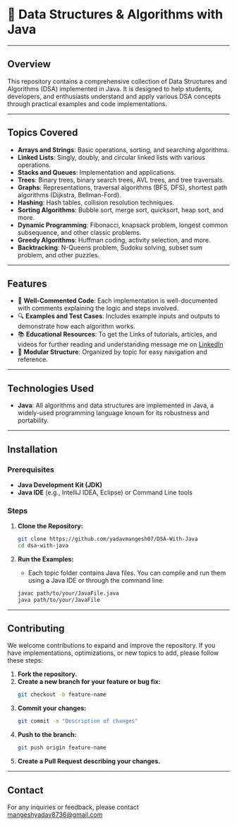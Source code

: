 # 📂 Data Structures & Algorithms with Java

---

## Overview

This repository contains a comprehensive collection of Data Structures and Algorithms (DSA) implemented in Java. It is designed to help students, developers, and enthusiasts understand and apply various DSA concepts through practical examples and code implementations.

---

## Topics Covered

- **Arrays and Strings**: Basic operations, sorting, and searching algorithms.
- **Linked Lists**: Singly, doubly, and circular linked lists with various operations.
- **Stacks and Queues**: Implementation and applications.
- **Trees**: Binary trees, binary search trees, AVL trees, and tree traversals.
- **Graphs**: Representations, traversal algorithms (BFS, DFS), shortest path algorithms (Dijkstra, Bellman-Ford).
- **Hashing**: Hash tables, collision resolution techniques.
- **Sorting Algorithms**: Bubble sort, merge sort, quicksort, heap sort, and more.
- **Dynamic Programming**: Fibonacci, knapsack problem, longest common subsequence, and other classic problems.
- **Greedy Algorithms**: Huffman coding, activity selection, and more.
- **Backtracking**: N-Queens problem, Sudoku solving, subset sum problem, and other puzzles.

---

## Features

- 📝 **Well-Commented Code**: Each implementation is well-documented with comments explaining the logic and steps involved.
- 🔍 **Examples and Test Cases**: Includes example inputs and outputs to demonstrate how each algorithm works.
- 📚 **Educational Resources**: To get the Links of tutorials, articles, and videos for further reading and understanding message me on <a href="https://www.linkedin.com/in/mangesh-yadav-65a437237">LinkedIn</a>
- 📂 **Modular Structure**: Organized by topic for easy navigation and reference.

---

## Technologies Used

- **Java**: All algorithms and data structures are implemented in Java, a widely-used programming language known for its robustness and portability.

---

## Installation

### Prerequisites
- **Java Development Kit (JDK)**
- **Java IDE** (e.g., IntelliJ IDEA, Eclipse) or Command Line tools

### Steps

1. **Clone the Repository:**
    ```bash
    git clone https://github.com/yadavmangesh07/DSA-With-Java
    cd dsa-with-java
    ```

2. **Run the Examples:**
    - Each topic folder contains Java files. You can compile and run them using a Java IDE or through the command line.
    ```bash
    javac path/to/your/JavaFile.java
    java path/to/your/JavaFile
    ```

---

## Contributing

We welcome contributions to expand and improve the repository. If you have implementations, optimizations, or new topics to add, please follow these steps:

1. **Fork the repository.**
2. **Create a new branch for your feature or bug fix:**
    ```bash
    git checkout -b feature-name
    ```
3. **Commit your changes:**
    ```bash
    git commit -m "Description of changes"
    ```
4. **Push to the branch:**
    ```bash
    git push origin feature-name
    ```
5. **Create a Pull Request describing your changes.**

---



## Contact

For any inquiries or feedback, please contact mangeshyadav8736@gmail.com
